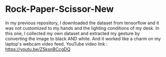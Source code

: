 # Rock-Paper-Scissor-New
In my previous repository, I downloaded the dataset from tensorflow and it was not customized to my hands and the lighting conditions of my desk.
In this one, I collected my own dataset and extracted my gesture by converting the image to black AND white. 
And it worked like a charm on my laptop's webcam video feed. 
YouTube video link : https://youtu.be/ZSksnBCcgDQ
